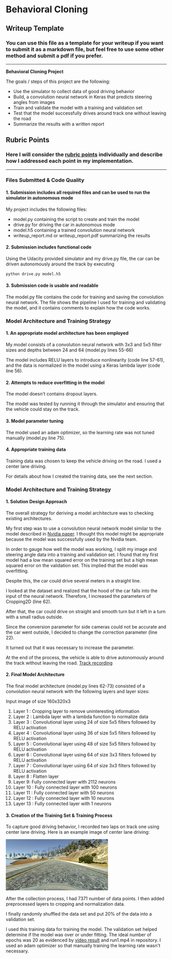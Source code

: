 # **Behavioral Cloning** 

## Writeup Template

### You can use this file as a template for your writeup if you want to submit it as a markdown file, but feel free to use some other method and submit a pdf if you prefer.

---

**Behavioral Cloning Project**

The goals / steps of this project are the following:
* Use the simulator to collect data of good driving behavior
* Build, a convolution neural network in Keras that predicts steering angles from images
* Train and validate the model with a training and validation set
* Test that the model successfully drives around track one without leaving the road
* Summarize the results with a written report


[//]: # (Image References)

[image1]: ./images/center.jpg "Center camera"
[image2]: ./examples/placeholder.png "Grayscaling"
[image3]: ./examples/placeholder_small.png "Recovery Image"
[image4]: ./examples/placeholder_small.png "Recovery Image"
[image5]: ./examples/placeholder_small.png "Recovery Image"
[image6]: ./examples/placeholder_small.png "Normal Image"
[image7]: ./examples/placeholder_small.png "Flipped Image"

## Rubric Points
### Here I will consider the [rubric points](https://review.udacity.com/#!/rubrics/432/view) individually and describe how I addressed each point in my implementation.  

---
### Files Submitted & Code Quality

#### 1. Submission includes all required files and can be used to run the simulator in autonomous mode

My project includes the following files:
* model.py containing the script to create and train the model
* drive.py for driving the car in autonomous mode
* model.h5 containing a trained convolution neural network 
* writeup_report.md or writeup_report.pdf summarizing the results

#### 2. Submission includes functional code
Using the Udacity provided simulator and my drive.py file, the car can be driven autonomously around the track by executing 
```sh
python drive.py model.h5
```

#### 3. Submission code is usable and readable

The model.py file contains the code for training and saving the convolution neural network. The file shows the pipeline I used for training and validating the model, and it contains comments to explain how the code works.

### Model Architecture and Training Strategy

#### 1. An appropriate model architecture has been employed

My model consists of a convolution neural network with 3x3 and 5x5 filter sizes and depths between 24 and 64 (model.py lines 55-66) 

The model includes RELU layers to introduce nonlinearity (code line 57-61), and the data is normalized in the model using a Keras lambda layer (code line 56). 

#### 2. Attempts to reduce overfitting in the model

The model doesn't contains dropout layers. 

The model was tested by running it through the simulator and ensuring that the vehicle could stay on the track.

#### 3. Model parameter tuning

The model used an adam optimizer, so the learning rate was not tuned manually (model.py line 75).

#### 4. Appropriate training data

Training data was chosen to keep the vehicle driving on the road. I used a center lane driving. 

For details about how I created the training data, see the next section. 

### Model Architecture and Training Strategy

#### 1. Solution Design Approach

The overall strategy for deriving a model architecture was to checking 
existing architectures.

My first step was to use a convolution neural network model similar to 
the model described in [Nvidia paper](https://arxiv.org/pdf/1604.07316.pdf). 
I thought this model might be appropriate because the model was successfully 
used by the Nvidia team.

In order to gauge how well the model was working, 
I split my image and steering angle data into a training and 
validation set. I found that my first model had a low mean squared 
error on the training set but a high mean squared error on the validation 
set. This implied that the model was overfitting. 

Despite this, the car could drive several meters in a straight line.

I looked at the dataset and realized that the hood of the car falls into the 
input of the neural network. Therefore, I increased the parameters of 
Cropping2D (line 62).

After that, the car could drive on straight and smooth turn but it left in 
a turn with a small radius outside.

Since the conversion parameter for side cameras could not be accurate and 
the car went outside, I decided to change the correction parameter (line 22).

It turned out that it was necessary to increase the parameter.

At the end of the process, the vehicle is able to drive autonomously 
around the track without leaving the road. [Track recording](https://www.youtube.com/watch?v=tTtD4a04DkI)

#### 2. Final Model Architecture

The final model architecture (model.py lines 62-73) consisted of a 
convolution neural network with the following layers and layer sizes:


Input image of size 160x320x3
1. Layer 1 : Cropping layer to remove uninteresting information
2. Layer 2 : Lambda layer with a lambda function to normalize data
3. Layer 3 : Convolutional layer using 24 of size 5x5 filters followed by RELU activation
4. Layer 4 : Convolutional layer using 36 of size 5x5 filters followed by RELU activation
5. Layer 5 : Convolutional layer using 48 of size 5x5 filters followed by RELU activation
6. Layer 6 : Convolutional layer using 64 of size 3x3 filters followed by RELU activation
7. Layer 7 : Convolutional layer using 64 of size 3x3 filters followed by RELU activation
8. Layer 8 : Flatten layer
9. Layer 9: Fully connected layer with 2112 neurons
10. Layer 10 : Fully connected layer with 100 neurons
11. Layer 11 : Fully connected layer with 50 neurons
12. Layer 12 : Fully connected layer with 10 neurons
13. Layer 13 : Fully connected layer with 1 neurons

#### 3. Creation of the Training Set & Training Process

To capture good driving behavior, I recorded two laps on track one 
using center lane driving. Here is an example image of center lane driving:

![alt text][image1]

After the collection process, I had 7371 number of data points. 
I then added preprocessed layers to cropping and normalization data.

I finally randomly shuffled the data set and put 20% of the data 
into a validation set. 

I used this training data for training the model. The validation 
set helped determine if the model was over or under fitting. The 
ideal number of epochs was 20 as evidenced by [video result](https://www.youtube.com/watch?v=tTtD4a04DkI) 
and run1.mp4 in repository. I used an adam optimizer 
so that manually training the learning rate wasn't necessary.
